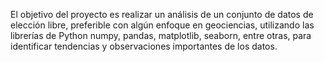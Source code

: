 El objetivo del proyecto es realizar un análisis de un conjunto de datos de elección libre, preferible con algún enfoque en geociencias, utilizando las librerías de Python numpy, pandas, matplotlib, seaborn, entre otras, para identificar tendencias y observaciones importantes de los datos.
